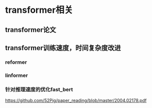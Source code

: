 
# transformer相关
## transformer论文

## transformer训练速度，时间复杂度改进
### reformer


### linformer


### 
### 针对推理速度的优化fast_bert
https://github.com/52Pig/paper_reading/blob/master/2004.02178.pdf


